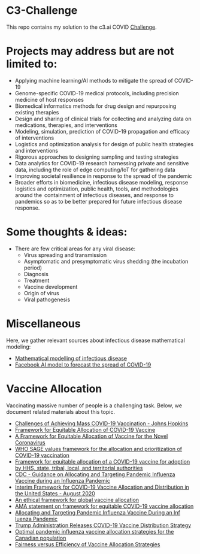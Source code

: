 # C3-Challenge

This repo contains my solution to the c3.ai COVID [Challenge](https://c3.ai/c3-ai-covid-19-grand-challenge/how-it-works/).

# Projects may address but are not limited to:

-   Applying machine learning/AI methods to mitigate the spread of COVID-19
-   Genome-specific COVID-19 medical protocols, including precision medicine of host responses​
-   Biomedical informatics methods for drug design and repurposing existing therapies​
-   Design and sharing of clinical trials for collecting and analyzing data on medications, therapies, and interventions​
-   Modeling, simulation, prediction of COVID-19 propagation and efficacy of interventions​
-   Logistics and optimization analysis for design of public health strategies and interventions​
-   Rigorous approaches to designing sampling and testing strategies​
-   Data analytics for COVID-19 research harnessing private and sensitive data, including the role of edge computing/IoT for gathering data​
-   Improving societal resilience in response to the spread of the pandemic​
-   Broader efforts in biomedicine, infectious disease modeling, response logistics and optimization, public health, tools, and methodologies around the  containment of infectious diseases, and response to pandemics so as to be better prepared for future infectious disease response.​

# Some thoughts & ideas:

- There are few critical areas for any viral disease:
  - Virus spreading and transmission
  - Asymptomatic and presymptomatic virus shedding (the incubation period)
  - Diagnosis
  - Treatment
  - Vaccine development
  - Origin of virus
  - Viral pathogenesis

# Miscellaneous

Here, we gather relevant sources about infectious disease mathematical modeling:

- [Mathematical modelling of infectious disease](https://en.wikipedia.org/wiki/Mathematical_modelling_of_infectious_disease)
- [Facebook AI model to forecast the spread of COVID-19](https://ai.facebook.com/blog/using-ai-to-help-health-experts-address-the-covid-19-pandemic/)

# Vaccine Allocation

Vaccinating massive number of people is a challenging task. Below, we document related materials about this topic.

- [Challenges of Achieving Mass COVID-19 Vaccination - Johns Hopkins](https://www.biospace.com/article/johns-hopkins-lays-out-the-public-health-challenges-of-achieving-massive-covid-19-vaccination/)
- [Framework for Equitable Allocation of COVID-19 Vaccine](https://www.nap.edu/catalog/25917/framework-for-equitable-allocation-of-covid-19-vaccine)
- [A Framework for Equitable Allocation of Vaccine for the Novel Coronavirus](https://www.nationalacademies.org/our-work/a-framework-for-equitable-allocation-of-vaccine-for-the-novel-coronavirus#sectionProjectScope)
- [WHO SAGE values framework for the allocation and prioritization of COVID-19 vaccination](https://apps.who.int/iris/bitstream/handle/10665/334299/WHO-2019-nCoV-SAGE_Framework-Allocation_and_prioritization-2020.1-eng.pdf?ua=1)
- [Framework for equitable allocation of a COVID-19 vaccine for adoption by HHS, state, tribal, local, and territorial authorities](https://www.sciencedaily.com/releases/2020/10/201002111729.htm)
- [CDC - Guidance on Allocating and Targeting Pandemic Influenza Vaccine during an Influenza Pandemic](https://www.cdc.gov/flu/pandemic-resources/national-strategy/planning-guidance/index.html)
- [Interim Framework for COVID-19 Vaccine Allocation and Distribution in the United States - August 2020](https://www.centerforhealthsecurity.org/our-work/pubs_archive/pubs-pdfs/2020/200819-vaccine-allocation.pdf)
- [An ethical framework for global vaccine allocation](https://science.sciencemag.org/content/369/6509/1309/tab-pdf)
- [AMA statement on framework for equitable COVID-19 vaccine allocation](https://www.ama-assn.org/press-center/ama-statements/ama-statement-framework-equitable-covid-19-vaccine-allocation)
- [Allocating and Targeting Pandemic Influenza Vaccine During an Inf luenza Pandemic](https://www.cdc.gov/flu/pandemic-resources/pdf/2018-Influenza-Guidance.pdf)
- [Trump Administration Releases COVID-19 Vaccine Distribution Strategy](https://www.hhs.gov/about/news/2020/09/16/trump-administration-releases-covid-19-vaccine-distribution-strategy.html)
- [Optimal pandemic influenza vaccine allocation strategies for the Canadian population](https://europepmc.org/article/pmc/pmc2865540)
- [Fairness versus Efficiency of Vaccine Allocation Strategies](https://www.sciencedirect.com/science/article/pii/S1098301514047718)


